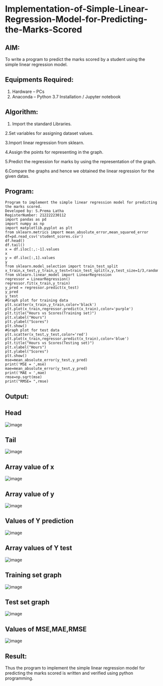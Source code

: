 # Implementation-of-Simple-Linear-Regression-Model-for-Predicting-the-Marks-Scored

## AIM:
To write a program to predict the marks scored by a student using the simple linear regression model.

## Equipments Required:
1. Hardware – PCs
2. Anaconda – Python 3.7 Installation / Jupyter notebook

## Algorithm:

  1. Import the standard Libraries.
   
  2.Set variables for assigning dataset values.

  3.Import linear regression from sklearn.

  4.Assign the points for representing in the graph.

  5.Predict the regression for marks by using the representation of the graph.

  6.Compare the graphs and hence we obtained the linear regression for the given datas. 

## Program:
```
Program to implement the simple linear regression model for predicting the marks scored.
Developed by: S.Prema Latha
RegisterNumber: 212222230112
import pandas as pd
import numpy as np
import matplotlib.pyplot as plt
from sklearn.metrics import mean_absolute_error,mean_squared_error
df=pd.read_csv('student_scores.csv')
df.head()
df.tail()
x = df.iloc[:,:-1].values
x
y = df.iloc[:,1].values
y
from sklearn.model_selection import train_test_split
x_train,x_test,y_train,y_test=train_test_split(x,y,test_size=1/3,random_state=0)
from sklearn.linear_model import LinearRegression
regressor = LinearRegression()
regressor.fit(x_train,y_train)
y_pred = regressor.predict(x_test)
y_pred
y_test
#Graph plot for training data
plt.scatter(x_train,y_train,color='black')
plt.plot(x_train,regressor.predict(x_train),color='purple')
plt.title("Hours vs Scores(Training set)")
plt.xlabel("Hours")
plt.ylabel("Scores")
plt.show()
#Graph plot for test data
plt.scatter(x_test,y_test,color='red')
plt.plot(x_train,regressor.predict(x_train),color='blue')
plt.title("Hours vs Scores(Testing set)")
plt.xlabel("Hours")
plt.ylabel("Scores")
plt.show()
mse=mean_absolute_error(y_test,y_pred)
print('MSE = ',mse)
mae=mean_absolute_error(y_test,y_pred)
print('MAE = ',mae)
rmse=np.sqrt(mse)
print("RMSE= ",rmse) 
```

## Output:
## Head

![image](https://github.com/premalatha-sureshbabu/Implementation-of-Simple-Linear-Regression-Model-for-Predicting-the-Marks-Scored/assets/120620842/e1f04b6f-732c-4f43-9f87-f842802d2b49)

## Tail

![image](https://github.com/premalatha-sureshbabu/Implementation-of-Simple-Linear-Regression-Model-for-Predicting-the-Marks-Scored/assets/120620842/e55cecf2-5242-47c9-b2bc-b8f35becc8da)

## Array value of x

![image](https://github.com/premalatha-sureshbabu/Implementation-of-Simple-Linear-Regression-Model-for-Predicting-the-Marks-Scored/assets/120620842/3651fe4e-399c-4556-acbd-fa50ec653b12)

## Array value of y

![image](https://github.com/premalatha-sureshbabu/Implementation-of-Simple-Linear-Regression-Model-for-Predicting-the-Marks-Scored/assets/120620842/6d05cd2d-7b96-4b59-a638-d729bbe9d503)

## Values of Y prediction

![image](https://github.com/premalatha-sureshbabu/Implementation-of-Simple-Linear-Regression-Model-for-Predicting-the-Marks-Scored/assets/120620842/88297343-72ea-4073-ab9e-8890fc26e3b4)

## Array values of Y test

![image](https://github.com/premalatha-sureshbabu/Implementation-of-Simple-Linear-Regression-Model-for-Predicting-the-Marks-Scored/assets/120620842/5481cc59-898c-430d-8c89-e399ef66faa0)

## Training set graph

![image](https://github.com/premalatha-sureshbabu/Implementation-of-Simple-Linear-Regression-Model-for-Predicting-the-Marks-Scored/assets/120620842/9bbd2eea-ac72-462f-92e1-530c29425d26)

## Test set graph

![image](https://github.com/premalatha-sureshbabu/Implementation-of-Simple-Linear-Regression-Model-for-Predicting-the-Marks-Scored/assets/120620842/8e417bdd-2f52-48e6-95dc-f249c5e7c826)

## Values of MSE,MAE,RMSE

![image](https://github.com/premalatha-sureshbabu/Implementation-of-Simple-Linear-Regression-Model-for-Predicting-the-Marks-Scored/assets/120620842/5811a394-1b50-4a7b-bb87-aed705c9a95d)

## Result:
Thus the program to implement the simple linear regression model for predicting the marks scored is written and verified using python programming.
